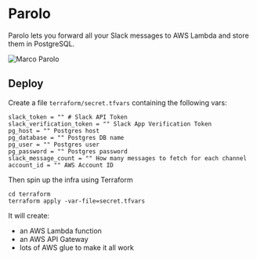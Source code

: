 # Parolo

Parolo lets you forward all your Slack messages to AWS Lambda and store them in PostgreSQL.

![Marco Parolo](https://upload.wikimedia.org/wikipedia/commons/0/0d/Dnepr-Lazio_%287%29.jpg)

## Deploy

Create a file `terraform/secret.tfvars` containing the following vars:

```
slack_token = "" # Slack API Token
slack_verification_token = "" Slack App Verification Token
pg_host = "" Postgres host
pg_database = "" Postgres DB name
pg_user = "" Postgres user
pg_password = "" Postgres password
slack_message_count = "" How many messages to fetch for each channel
account_id = "" AWS Account ID
```

Then spin up the infra using Terraform

```
cd terraform
terraform apply -var-file=secret.tfvars
```

It will create:

* an AWS Lambda function
* an AWS API Gateway
* lots of AWS glue to make it all work
